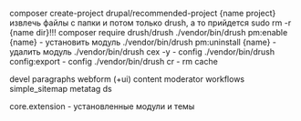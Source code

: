composer create-project drupal/recommended-project {name project}
извлечь файлы с папки и потом только drush, а то прийдется sudo rm -r {name dir}!!!
composer require drush/drush
./vendor/bin/drush pm:enable {name} - установить модуль
./vendor/bin/drush pm:uninstall {name} - удалить модуль
./vendor/bin/drush cex -y - config
./vendor/bin/drush config:export - config
./vendor/bin/drush cr - rm cache


devel
paragraphs
webform (+ui)
content moderator
workflows
simple_sitemap
metatag
ds



core.extension - установленные модули и темы